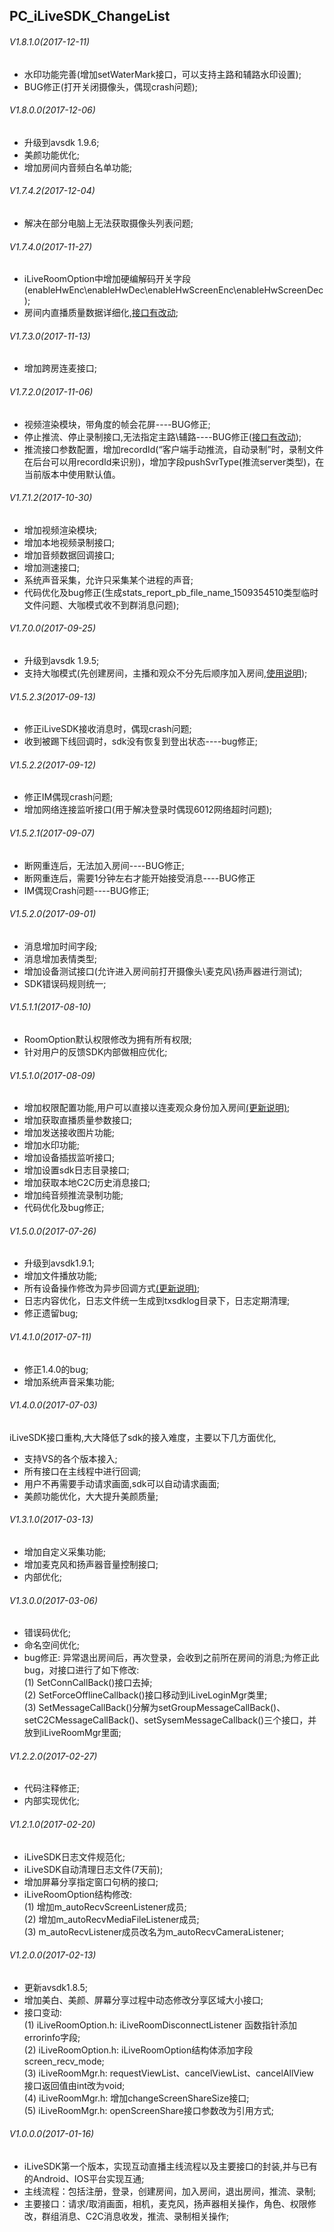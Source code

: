 ## PC_iLiveSDK_ChangeList

###### V1.8.1.0(2017-12-11)
* 水印功能完善(增加setWaterMark接口，可以支持主路和辅路水印设置);
* BUG修正(打开关闭摄像头，偶现crash问题);

###### V1.8.0.0(2017-12-06)
* 升级到avsdk 1.9.6;
* 美颜功能优化;
* 增加房间内音频白名单功能;

###### V1.7.4.2(2017-12-04)
* 解决在部分电脑上无法获取摄像头列表问题;

###### V1.7.4.0(2017-11-27)
* iLiveRoomOption中增加硬编解码开关字段(enableHwEnc\enableHwDec\enableHwScreenEnc\enableHwScreenDec);
* 房间内直播质量数据详细化,[接口有改动](https://github.com/zhaoyang21cn/iLiveSDK_PC_Suixinbo/blob/master/iLiveSDK/README.md);

###### V1.7.3.0(2017-11-13)
* 增加跨房连麦接口;

###### V1.7.2.0(2017-11-06)
* 视频渲染模块，带角度的帧会花屏----BUG修正;
* 停止推流、停止录制接口,无法指定主路\辅路----BUG修正([接口有改动](https://github.com/zhaoyang21cn/iLiveSDK_PC_Suixinbo/blob/master/iLiveSDK/README.md));
* 推流接口参数配置，增加recordId(“客户端手动推流，自动录制”时，录制文件在后台可以用recordId来识别)，增加字段pushSvrType(推流server类型)，在当前版本中使用默认值。

###### V1.7.1.2(2017-10-30)
* 增加视频渲染模块;
* 增加本地视频录制接口;
* 增加音频数据回调接口;
* 增加测速接口;
* 系统声音采集，允许只采集某个进程的声音;
* 代码优化及bug修正(生成stats_report_pb_file_name_1509354510类型临时文件问题、大咖模式收不到群消息问题);

###### V1.7.0.0(2017-09-25)
* 升级到avsdk 1.9.5;
* 支持大咖模式(先创建房间，主播和观众不分先后顺序加入房间,[使用说明](https://github.com/zhaoyang21cn/iLiveSDK_PC_Suixinbo/blob/master/doc/bigstar.md));

###### V1.5.2.3(2017-09-13)
* 修正iLiveSDK接收消息时，偶现crash问题;
* 收到被踢下线回调时，sdk没有恢复到登出状态----bug修正;

###### V1.5.2.2(2017-09-12)
* 修正IM偶现crash问题;
* 增加网络连接监听接口(用于解决登录时偶现6012网络超时问题);

###### V1.5.2.1(2017-09-07)
* 断网重连后，无法加入房间----BUG修正;
* 断网重连后，需要1分钟左右才能开始接受消息----BUG修正
* IM偶现Crash问题----BUG修正;

###### V1.5.2.0(2017-09-01)
* 消息增加时间字段;
* 消息增加表情类型;
* 增加设备测试接口(允许进入房间前打开摄像头\麦克风\扬声器进行测试);
* SDK错误码规则统一;

###### V1.5.1.1(2017-08-10)
* RoomOption默认权限修改为拥有所有权限;
* 针对用户的反馈SDK内部做相应优化;

###### V1.5.1.0(2017-08-09)
* 增加权限配置功能,用户可以直接以连麦观众身份加入房间[(更新说明)](https://github.com/zhaoyang21cn/iLiveSDK_PC_Suixinbo/blob/master/iLiveSDK/README.md);
* 增加获取直播质量参数接口;
* 增加发送接收图片功能;
* 增加水印功能;
* 增加设备插拔监听接口;
* 增加设置sdk日志目录接口;
* 增加获取本地C2C历史消息接口;
* 增加纯音频推流录制功能;
* 代码优化及bug修正;

###### V1.5.0.0(2017-07-26)
* 升级到avsdk1.9.1;
* 增加文件播放功能;
* 所有设备操作修改为异步回调方式[(更新说明)](https://github.com/zhaoyang21cn/iLiveSDK_PC_Suixinbo/blob/master/iLiveSDK/README.md);
* 日志内容优化，日志文件统一生成到txsdklog目录下，日志定期清理;
* 修正遗留bug;

###### V1.4.1.0(2017-07-11)
* 修正1.4.0的bug;
* 增加系统声音采集功能;

###### V1.4.0.0(2017-07-03)
iLiveSDK接口重构,大大降低了sdk的接入难度，主要以下几方面优化,
* 支持VS的各个版本接入;
* 所有接口在主线程中进行回调;
* 用户不再需要手动请求画面,sdk可以自动请求画面;
* 美颜功能优化，大大提升美颜质量;

###### V1.3.1.0(2017-03-13)
* 增加自定义采集功能;
* 增加麦克风和扬声器音量控制接口;
* 内部优化;

###### V1.3.0.0(2017-03-06)
* 错误码优化;
* 命名空间优化;
* bug修正: 异常退出房间后，再次登录，会收到之前所在房间的消息;为修正此bug，对接口进行了如下修改: <br/>
	(1) SetConnCallBack()接口去掉;<br/>
	(2) SetForceOfflineCallback()接口移动到iLiveLoginMgr类里;<br/>
	(3) SetMessageCallBack()分解为setGroupMessageCallBack()、setC2CMessageCallBack()、setSysemMessageCallback()三个接口，并放到iLiveRoomMgr里面;

###### V1.2.2.0(2017-02-27)
* 代码注释修正;
* 内部实现优化;

###### V1.2.1.0(2017-02-20)
* iLiveSDK日志文件规范化;
* iLiveSDK自动清理日志文件(7天前);
* 增加屏幕分享指定窗口句柄的接口;
* iLiveRoomOption结构修改:<br/>
	(1) 增加m_autoRecvScreenListener成员;<br/>
	(2) 增加m_autoRecvMediaFileListener成员;<br/>
	(3) m_autoRecvListener成员改名为m_autoRecvCameraListener;<br/>

###### V1.2.0.0(2017-02-13)
* 更新avsdk1.8.5;
* 增加美白、美颜、屏幕分享过程中动态修改分享区域大小接口;
* 接口变动:<br/>
	(1) iLiveRoomOption.h: iLiveRoomDisconnectListener 函数指针添加errorinfo字段;<br/>
	(2) iLiveRoomOption.h: iLiveRoomOption结构体添加字段screen_recv_mode;<br/>
	(3) iLiveRoomMgr.h: requestViewList、cancelViewList、cancelAllView 接口返回值由int改为void;<br/>
	(4) iLiveRoomMgr.h: 增加changeScreenShareSize接口;<br/>
	(5) iLiveRoomMgr.h: openScreenShare接口参数改为引用方式;<br/>

###### V1.0.0.0(2017-01-16)
* iLiveSDK第一个版本，实现互动直播主线流程以及主要接口的封装,并与已有的Android、IOS平台实现互通;
* 主线流程：包括注册，登录，创建房间，加入房间，退出房间，推流、录制;
* 主要接口：请求/取消画面，相机，麦克风，扬声器相关操作，角色、权限修改，群组消息、C2C消息收发，推流、录制相关操作;
